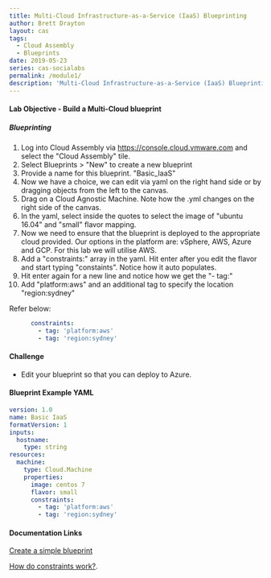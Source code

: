 ```yaml
---
title: Multi-Cloud Infrastructure-as-a-Service (IaaS) Blueprinting
author: Brett Drayton
layout: cas
tags:
  - Cloud Assembly
  - Blueprints
date: 2019-05-23
series: cas-socialabs
permalink: /module1/
description: 'Multi-Cloud Infrastructure-as-a-Service (IaaS) Blueprinting'
---
```


#### Lab Objective - Build a Multi-Cloud blueprint

##### Blueprinting
1.  Log into Cloud Assembly via <https://console.cloud.vmware.com> and select the "Cloud Assembly" tile.
2.  Select Blueprints > "New" to create a new blueprint
3.  Provide a name for this blueprint. "Basic_IaaS"
4.  Now we have a choice, we can edit via yaml on the right hand side or by dragging objects from the left to the canvas.
5.  Drag on a Cloud Agnostic Machine. Note how the .yml changes on the right side of the canvas.
6.  In the yaml, select inside the quotes to select the image of "ubuntu 16.04" and "small" flavor mapping.
7.  Now we need to ensure that the blueprint is deployed to the appropriate cloud provided. Our options in the platform are: vSphere, AWS, Azure and GCP. For this lab we will utilise AWS.
8.  Add a "constraints:" array in the yaml. Hit enter after you edit the flavor and start typing "constaints". Notice how it auto populates.
9.  Hit enter again for a new line and notice how we get the "- tag:"
10. Add "platform:aws" and an additional tag to specify the location "region:sydney"

Refer below:
````yaml
      constraints:
        - tag: 'platform:aws'
        - tag: 'region:sydney'
````

#### Challenge
- Edit your blueprint so that you can deploy to Azure.

#### Blueprint Example YAML
```yaml
version: 1.0
name: Basic IaaS
formatVersion: 1
inputs:
  hostname:
    type: string
resources:
  machine:
    type: Cloud.Machine
    properties:
      image: centos 7
      flavor: small
      constraints:
        - tag: 'platform:aws'
        - tag: 'region:sydney'
```

#### Documentation Links
[Create a simple blueprint](https://docs.vmware.com/en/VMware-Cloud-Assembly/services/Using-and-Managing/GUID-1EE72CCE-A871-4E63-88E5-30C12246BBBF.html)

[How do constraints work?](https://docs.vmware.com/en/VMware-Cloud-Assembly/services/Using-and-Managing/GUID-C8C335F4-9623-401C-825E-6F5B2B3C6507.html).
